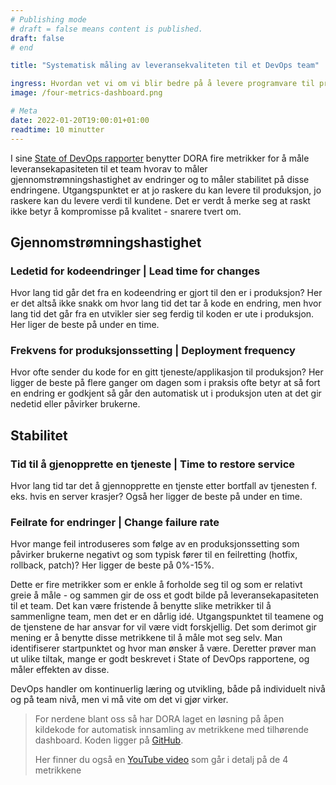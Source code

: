 ```yaml
---
# Publishing mode
# draft = false means content is published. 
draft: false
# end

title: "Systematisk måling av leveransekvaliteten til et DevOps team"

ingress: Hvordan vet vi om vi blir bedre på å levere programvare til produksjon? Burde vi starte å måle oss selv? Ikke for å sammenligne team mot team, men for å sammenligne mot vårt eget team for å lære og se om det vi gjør virker.
image: /four-metrics-dashboard.png

# Meta
date: 2022-01-20T19:00:01+01:00
readtime: 10 minutter
---
```

I sine [State of DevOps rapporter](https://www.devops-research.com/research.html#reports) benytter DORA fire metrikker for å måle leveransekapasiteten til et team hvorav to måler gjennomstrømningshastighet av endringer og to måler stabilitet på disse endringene. Utgangspunktet er at jo raskere du kan levere til produksjon, jo raskere kan du levere verdi til kundene. Det er verdt å merke seg at raskt ikke betyr å kompromisse på kvalitet - snarere tvert om. 

## Gjennomstrømningshastighet
### Ledetid for kodeendringer | Lead time for changes
Hvor lang tid går det fra en kodeendring er gjort til den er i produksjon? Her er det altså ikke snakk om hvor lang tid det tar å kode en endring, men hvor lang tid det går fra en utvikler sier seg ferdig til koden er ute i produksjon. Her liger de beste på under en time.

### Frekvens for produksjonssetting | Deployment frequency
Hvor ofte sender du kode for en gitt tjeneste/applikasjon til produksjon? Her ligger de beste på flere ganger om dagen som i praksis ofte betyr at så fort en endring er godkjent så går den automatisk ut i produksjon uten at det gir nedetid eller påvirker brukerne. 

## Stabilitet
### Tid til å gjenopprette en tjeneste | Time to restore service
Hvor lang tid tar det å gjennopprette en tjenste etter bortfall av tjenesten f. eks. hvis en server krasjer? Også her ligger de beste på under en time.

### Feilrate for endringer | Change failure rate
Hvor mange feil introduseres som følge av en produksjonssetting som påvirker brukerne negativt og som typisk fører til en feilretting (hotfix, rollback, patch)? Her ligger de beste på 0%-15%.

Dette er fire metrikker som er enkle å forholde seg til og som er relativt greie å måle - og sammen gir de oss et godt bilde på leveransekapasiteten til et team. Det kan være fristende å benytte slike metrikker til å sammenligne team, men det er en dårlig idé. Utgangspunktet til teamene og de tjenstene de har ansvar for vil være vidt forskjellig. Det som derimot gir mening er å benytte disse metrikkene til å måle mot seg selv. Man identifiserer startpunktet og hvor man ønsker å være. Deretter prøver man ut ulike tiltak, mange er godt beskrevet i State of DevOps rapportene, og måler effekten av disse.

DevOps handler om kontinuerlig læring og utvikling, både på individuelt nivå og på team nivå, men vi må vite om det vi gjør virker.

> For nerdene blant oss så har DORA laget en løsning på åpen kildekode for automatisk innsamling av metrikkene med tilhørende dashboard. Koden ligger på [GitHub](https://github.com/GoogleCloudPlatform/fourkeys).
> 
> Her finner du også en [YouTube video](https://www.youtube.com/watch?v=2rzvIL29Nz0) som går i detalj på de 4 metrikkene